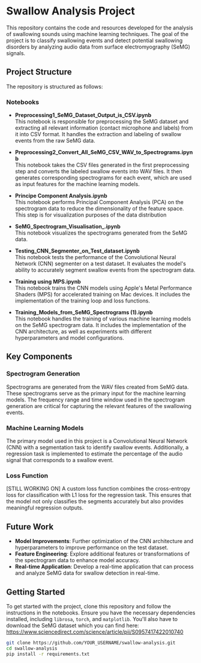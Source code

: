 # Swallow Analysis Project

This repository contains the code and resources developed for the analysis of swallowing sounds using machine learning techniques. The goal of the project is to classify swallowing events and detect potential swallowing disorders by analyzing audio data from surface electromyography (SeMG) signals.

## Project Structure

The repository is structured as follows:

### Notebooks

- **Preprocessing1_SeMG_Dataset_Output_is_CSV.ipynb**  
  This notebook is responsible for preprocessing the SeMG dataset and extracting all relevant information (contact microphone and labels) from it into CSV format. It handles the extraction and labeling of swallow events from the raw SeMG data.

- **Preprocessing2_Convert_All_SeMG_CSV_WAV_to_Spectrograms.ipynb**  
  This notebook takes the CSV files generated in the first preprocessing step and converts the labeled swallow events into WAV files. It then generates corresponding spectrograms for each event, which are used as input features for the machine learning models.

- **Principe Component Analysis.ipynb**  
  This notebook performs Principal Component Analysis (PCA) on the spectrogram data to reduce the dimensionality of the feature space. This step is for visualization purposes of the data distribution

- **SeMG_Spectrogram_Visualisation_.ipynb**  
  This notebook visualizes the spectrograms generated from the SeMG data. 

- **Testing_CNN_Segmenter_on_Test_dataset.ipynb**  
  This notebook tests the performance of the Convolutional Neural Network (CNN) segmenter on a test dataset. It evaluates the model's ability to accurately segment swallow events from the spectrogram data.

- **Training using MPS.ipynb**  
  This notebook trains the CNN models using Apple's Metal Performance Shaders (MPS) for accelerated training on Mac devices. It includes the implementation of the training loop and loss functions.

- **Training_Models_from_SeMG_Spectrograms (1).ipynb**  
  This notebook handles the training of various machine learning models on the SeMG spectrogram data. It includes the implementation of the CNN architecture, as well as experiments with different hyperparameters and model configurations.

## Key Components

### Spectrogram Generation
Spectrograms are generated from the WAV files created from SeMG data. These spectrograms serve as the primary input for the machine learning models. The frequency range and time window used in the spectrogram generation are critical for capturing the relevant features of the swallowing events.

### Machine Learning Models
The primary model used in this project is a Convolutional Neural Network (CNN) with a segmentation task to identify swallow events. Additionally, a regression task is implemented to estimate the percentage of the audio signal that corresponds to a swallow event.

### Loss Function
[STILL WORKING ON] A custom loss function combines the cross-entropy loss for classification with L1 loss for the regression task. This ensures that the model not only classifies the segments accurately but also provides meaningful regression outputs.

## Future Work

- **Model Improvements**: Further optimization of the CNN architecture and hyperparameters to improve performance on the test dataset.
- **Feature Engineering**: Explore additional features or transformations of the spectrogram data to enhance model accuracy.
- **Real-time Application**: Develop a real-time application that can process and analyze SeMG data for swallow detection in real-time.

## Getting Started

To get started with the project, clone this repository and follow the instructions in the notebooks. Ensure you have the necessary dependencies installed, including `librosa`, `torch`, and `matplotlib`.
You'll also have to download the SeMG dataset which you can find here: https://www.sciencedirect.com/science/article/pii/S0957417422010740

```bash
git clone https://github.com/YOUR_USERNAME/swallow-analysis.git
cd swallow-analysis
pip install -r requirements.txt
